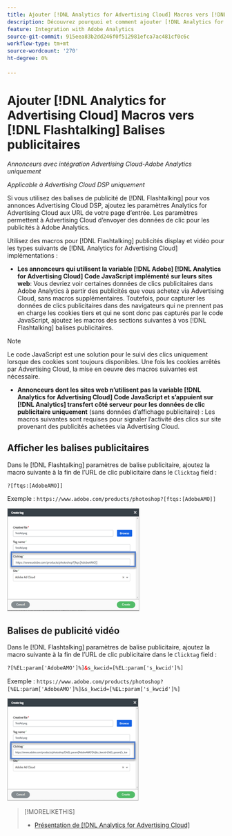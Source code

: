 ```yaml
---
title: Ajouter [!DNL Analytics for Advertising Cloud] Macros vers [!DNL Flashtalking] Balises publicitaires
description: Découvrez pourquoi et comment ajouter [!DNL Analytics for Advertising Cloud] des macros à [!DNL Flashtalking] balises publicitaires
feature: Integration with Adobe Analytics
source-git-commit: 915eea83b2dd246f0f512981efca7ac481cf0c6c
workflow-type: tm+mt
source-wordcount: '270'
ht-degree: 0%

---
```


# Ajouter [!DNL Analytics for Advertising Cloud] Macros vers [!DNL Flashtalking] Balises publicitaires

*Annonceurs avec intégration Advertising Cloud-Adobe Analytics uniquement*

*Applicable à Advertising Cloud DSP uniquement*

Si vous utilisez des balises de publicité de [!DNL Flashtalking] pour vos annonces Advertising Cloud DSP, ajoutez les paramètres Analytics for Advertising Cloud aux URL de votre page d’entrée. Les paramètres permettent à Advertising Cloud d’envoyer des données de clic pour les publicités à Adobe Analytics.

Utilisez des macros pour [!DNL Flashtalking] publicités display et vidéo pour les types suivants de [!DNL Analytics for Advertising Cloud] implémentations :

* **Les annonceurs qui utilisent la variable [!DNL Adobe] [!DNL Analytics for Advertising Cloud] Code JavaScript implémenté sur leurs sites web**: Vous devriez voir certaines données de clics publicitaires dans Adobe Analytics à partir des publicités que vous achetez via Advertising Cloud, sans macros supplémentaires. Toutefois, pour capturer les données de clics publicitaires dans des navigateurs qui ne prennent pas en charge les cookies tiers et qui ne sont donc pas capturés par le code JavaScript, ajoutez les macros des sections suivantes à vos [!DNL Flashtalking] balises publicitaires.

>[!NOTE]
>
>Le code JavaScript est une solution pour le suivi des clics uniquement lorsque des cookies sont toujours disponibles. Une fois les cookies arrêtés par Advertising Cloud, la mise en oeuvre des macros suivantes est nécessaire.

* **Annonceurs dont les sites web n’utilisent pas la variable [!DNL Analytics for Advertising Cloud] Code JavaScript et s’appuient sur [!DNL Analytics] transfert côté serveur pour les données de clic publicitaire uniquement** (sans données d’affichage publicitaire) : Les macros suivantes sont requises pour signaler l’activité des clics sur site provenant des publicités achetées via Advertising Cloud.

## Afficher les balises publicitaires

Dans le [!DNL Flashtalking] paramètres de balise publicitaire, ajoutez la macro suivante à la fin de l’URL de clic publicitaire dans le `Clicktag` field :

```html
?[ftqs:[AdobeAMO]]
```

Exemple :  `https://www.adobe.com/products/photoshop?[ftqs:[AdobeAMO]]`

![Exemple d&#39;un [!DNL Flashtalking] paramètres de balise publicitaire](/help/integrations/assets/macro-flashtalking-display-ad.png)

## Balises de publicité vidéo

Dans le [!DNL Flashtalking] paramètres de balise publicitaire, ajoutez la macro suivante à la fin de l’URL de clic publicitaire dans le `Clicktag` field :

```html
?[%EL:param['AdobeAMO']%]&s_kwcid=[%EL:param['s_kwcid']%]
```

Exemple :  `https://www.adobe.com/products/photoshop?[%EL:param['AdobeAMO']%]&s_kwcid=[%EL:param['s_kwcid']%]`

![Exemple d&#39;un [!DNL Flashtalking] paramètres de balise publicitaire](/help/integrations/assets/macro-flashtalking-video-ad.png)

>[!MORELIKETHIS]
>
>* [Présentation de [!DNL Analytics for Advertising Cloud]](overview.md)


<!-- >* [Append [!DNL Analytics for Advertising Cloud] Macros to [!DNL Google Campaign Manager 360] Ad Tags](macros-google-campaign-manager.md) -->
